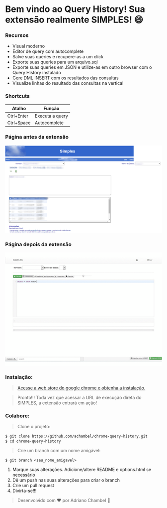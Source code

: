 # Bem vindo ao Query History! Sua extensão realmente SIMPLES! :smile:

### Recursos

- Visual moderno
- Editor de query com autocomplete
- Salve suas queries e recupere-as a um click
- Exporte suas queries para um arquivo.sql
- Exporte suas queries em JSON  e utilize-as em outro browser com o Query History instalado
- Gere DML INSERT com os resultados das consultas
- Visualize linhas do resultado das consultas na vertical

### Shortcuts
| Atalho     | Função          |
|------------|-----------------|
| Ctrl+Enter | Executa a query |
| Ctrl+Space | Autocomplete    |

### Página antes da extensão
![](img/before.png?raw=true)

### Página depois da extensão
![](img/demo.gif?raw=true)

### Instalação:
> [Acesse a web store do google chrome e obtenha a instalação.]( https://chrome.google.com/webstore/detail/query-history/fndkobkoibdcgncjboobhfmkaikhndhg)

> Pronto!!! Toda vez que acessar a URL de execução direta do SIMPLES, a extensão entrará em ação!

### Colabore:
> Clone o projeto:
```
$ git clone https://github.com/achambel/chrome-query-history.git
$ cd chrome-query-history
```

> Crie um branch com um nome amigável:
```
$ git branch <seu_nome_amigavel>
```

1. Marque suas alterações. Adicione/altere README e options.html se necessário
2. Dê um push nas suas alterações para criar o branch
3. Crie um pull request
4. Divirta-se!!!

> Desenvolvido com :heart: por Adriano Chambel :checkered_flag:
